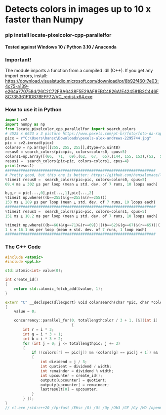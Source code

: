 # Detects colors in images up to 10 x faster than Numpy 

### pip install locate-pixelcolor-cpp-parallelfor

#### Tested against Windows 10 / Python 3.10 / Anaconda

### Important!
The module imports a function from a compiled .dll (C++). 
If you get any import errors, install:  https://download.visualstudio.microsoft.com/download/pr/8b92f460-7e03-4c75-a139-e264a770758d/26C2C72FBA6438F5E29AF8EBC4826A1E424581B3C446F8C735361F1DB7BEFF72/VC_redist.x64.exe


### How to use it in Python 

```python
import cv2
import numpy as np
from locate_pixelcolor_cpp_parallelfor import search_colors
# 4525 x 6623 x 3 picture https://www.pexels.com/pt-br/foto/foto-da-raposa-sentada-no-chao-2295744/
picx = r"C:\Users\hansc\Downloads\pexels-alex-andrews-2295744.jpg"
pic = cv2.imread(picx)
colors0 = np.array([[255, 255, 255]],dtype=np.uint8)
resus0 = search_colors(pic=pic, colors=colors0, cpus=5)
colors1=np.array([(66,  71,  69),(62,  67,  65),(144, 155, 153),(52,  57,  55),(127, 138, 136),(53,  58,  56),(51,  56,  54),(32,  27,  18),(24,  17,   8),],dtype=np.uint8)
resus1 =  search_colors(pic=pic, colors=colors1, cpus=4)
print(resus1)
####################################################################
# Pretty good, but this one is better: https://github.com/hansalemaos/locate_pixelcolor_cpppragma
%timeit resus0 =  search_colors(pic=pic, colors=colors0, cpus=5)
69.4 ms ± 302 µs per loop (mean ± std. dev. of 7 runs, 10 loops each)

b,g,r = pic[...,0],pic[...,1],pic[...,2]
%timeit np.where(((b==255)&(g==255)&(r==255)))
150 ms ± 209 µs per loop (mean ± std. dev. of 7 runs, 10 loops each)
####################################################################
%timeit resus1 =  search_colors(pic=pic, colors=colors1, cpus=5)
151 ms ± 10.2 ms per loop (mean ± std. dev. of 7 runs, 10 loops each)

%timeit np.where(((b==66)&(g==71)&(r==69))|((b==62)&(g==67)&(r==65))|((b==144)&(g==155)&(r==153))|((b==52)&(g==57)&(r==55))|((b==127)&(g==138)&(r==136))|((b==53)&(g==58)&(r==56))|((b==51)&(g==56)&(r==54))|((b==32)&(g==27)&(r==18))|((b==24)&(g==17)&(r==8)))
1 s ± 16.1 ms per loop (mean ± std. dev. of 7 runs, 1 loop each)
####################################################################
```


### The C++ Code 

```cpp
#include <atomic>
#include <ppl.h>

std::atomic<int> value(0);

int create_id()
{
    return std::atomic_fetch_add(&value, 1);
}

extern "C" __declspec(dllexport) void colorsearch(char *pic, char *colors, int width, int totallengthpic, int totallengthcolor, int *outputx, int *outputy, int *lastresult)
{
    value = 0;

    concurrency::parallel_for(0, totallengthcolor / 3 + 1, [&](int i)
                              {
        int r = i * 3;
        int g = i * 3 + 1;
        int b = i * 3 + 2;
        for (int j = 0; j <= totallengthpic; j += 3)
        {
            if ((colors[r] == pic[j]) && (colors[g] == pic[j + 1]) && (colors[b] == pic[j + 2]))
            {
                int dividend = j / 3;
                int quotient = dividend / width;
                int remainder = dividend % width;
                int upcounter = create_id();
                outputx[upcounter] = quotient;
                outputy[upcounter] = remainder;
                lastresult[0] = upcounter;
            }
        } });
}
// cl.exe /std:c++20 /fp:fast /EHsc /Oi /Ot /Oy /Ob3 /GF /Gy /MD /openmp /LD cloop.cpp /Fe:cloop.dll
```